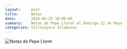 ```yaml
---
layout:     post
title:      Notas
date:       2016-05-25 10:00:00
summary:    Notas de Pepe Lloret el Domingo 22 de Mayo
categories: Villajoyosa Vilamuseu
---
```




![Notas de Pepe Lloret](/equinocci/images/Notas-Pepe-Lloret.jpg)
